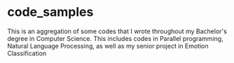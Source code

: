 # code_samples
This is an aggregation of some codes that I wrote throughout my Bachelor's degree in Computer Science. This includes codes in Parallel programming, Natural Language Processing, as well as my senior project in Emotion Classification
